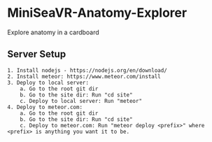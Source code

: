 # MiniSeaVR-Anatomy-Explorer
Explore anatomy in a cardboard

## Server Setup
    1. Install nodejs - https://nodejs.org/en/download/
    2. Install meteor: https://www.meteor.com/install
    3. Deploy to local server:
        a. Go to the root git dir
        b. Go to the site dir: Run "cd site"
        c. Deploy to local server: Run "meteor"
    4. Deploy to meteor.com:
        a. Go to the root git dir
        b. Go to the site dir: Run "cd site"
        c. Deploy to meteor.com: Run "meteor deploy <prefix>" where <prefix> is anything you want it to be.
